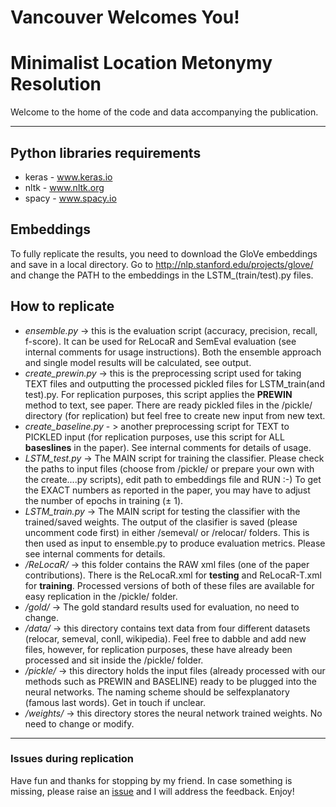 # Vancouver Welcomes You! 
# Minimalist Location Metonymy Resolution

Welcome to the home of the code and data accompanying the publication.

---
## Python libraries requirements
* keras - www.keras.io
* nltk - www.nltk.org
* spacy - www.spacy.io

## Embeddings
To fully replicate the results, you need to download the GloVe embeddings and save in a local directory. Go to http://nlp.stanford.edu/projects/glove/ and change the PATH to the embeddings in the LSTM\_(train/test).py files.

## How to replicate
* _ensemble.py_ -> this is the evaluation script (accuracy, precision, recall, f-score). It can be used for ReLocaR and SemEval evaluation (see internal comments for usage instructions). Both the ensemble approach and single model results will be calculated, see output.
* _create_prewin.py_ -> this is the preprocessing script used for taking TEXT files and outputting the processed pickled files for LSTM_train(and test).py. For replication purposes, this script applies the __PREWIN__ method to text, see paper. There are ready pickled files in the /pickle/ directory (for replication) but feel free to create new input from new text.
* _create_baseline.py_ - > another preprocessing script for TEXT to PICKLED input (for replication purposes, use this script for ALL __baseslines__ in the paper). See internal comments for details of usage.
* _LSTM_test.py_ -> The MAIN script for training the classifier. Please check the paths to input files (choose from /pickle/ or prepare your own with the create....py scripts), edit path to embeddings file and RUN :-) To get the EXACT numbers as reported in the paper, you may have to adjust the number of epochs in training (± 1).
* _LSTM_train.py_ -> The MAIN script for testing the classifier with the trained/saved weights. The output of the clasifier is saved (please uncomment code first) in either /semeval/ or /relocar/ folders. This is then used as input to ensemble.py to produce evaluation metrics. Please see internal comments for details.
* _/ReLocaR/_ -> this folder contains the RAW xml files (one of the paper contributions). There is the ReLocaR.xml for __testing__ and ReLocaR-T.xml for __training__. Processed versions of both of these files are available for easy replication in the /pickle/ folder.
* _/gold/_ -> The gold standard results used for evaluation, no need to change.
* _/data/_ -> this directory contains text data from four different datasets (relocar, semeval, conll, wikipedia). Feel free to dabble and add new files, however, for replication purposes, these have already been processed and sit inside the /pickle/ folder.
* _/pickle/_ -> this directory holds the input files (already processed with our methods such as PREWIN and BASELINE) ready to be plugged into the neural networks. The naming scheme should be selfexplanatory (famous last words). Get in touch if unclear.
* _/weights/_ -> this directory stores the neural network trained weights. No need to change or modify.

---
### Issues during replication
Have fun and thanks for stopping by my friend. In case something is missing, please raise an [issue](https://github.com/milangritta/Minimalist-Location-Metonymy-Resolution/issues) and I will address the feedback. Enjoy!
